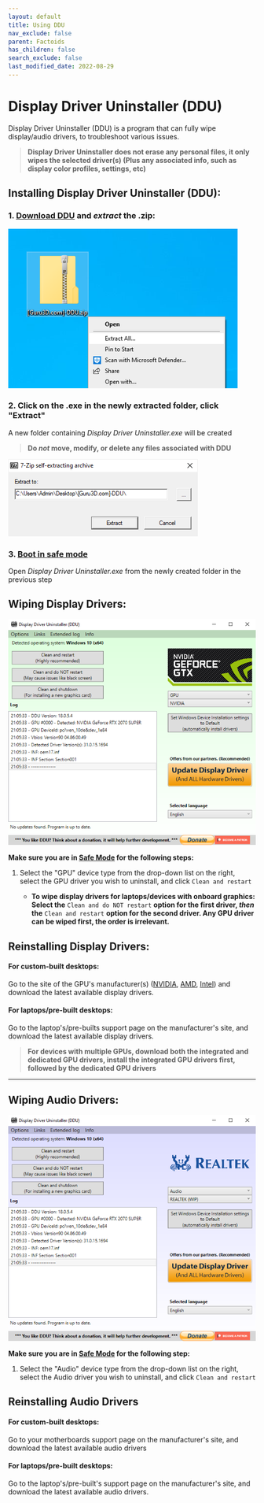 ```yaml
---
layout: default
title: Using DDU
nav_exclude: false
parent: Factoids
has_children: false
search_exclude: false
last_modified_date: 2022-08-29
---
```

# Display Driver Uninstaller (DDU)

Display Driver Uninstaller (DDU) is a program that can fully wipe display/audio drivers, to troubleshoot various issues.

> **Display Driver Uninstaller does not erase any personal files, it only wipes the selected driver(s) (Plus any associated info, such as display color profiles, settings, etc)**

## Installing Display Driver Uninstaller (DDU):

### **1.** [**Download DDU**](https://www.guru3d.com/files-get/display-driver-uninstaller-download,19.html) **and _extract_ the .zip**:

![dduzip.png](/assets/factoids/dduzip.png)

### **2. Click on the .exe in the newly extracted folder, click "Extract"**
A new folder containing _Display Driver Uninstaller.exe_ will be created

> **Do _not_ move, modify, or delete any files associated with DDU**


![dduextract.png](/assets/factoids/dduextract.png)
### **3.** [**Boot in safe mode**](https://support.microsoft.com/en-us/help/12376/windows-10-start-your-pc-in-safe-mode) 
 Open _Display Driver Uninstaller.exe_ from the newly created folder in the previous step

## Wiping Display Drivers:
![ddunvidia.png](/assets/factoids/dduvideo.png)

**Make sure you are in [Safe Mode](https://support.microsoft.com/en-us/help/12376/windows-10-start-your-pc-in-safe-mode) for the following steps:**

1. Select the "GPU" device type from the drop-down list on the right, select the GPU driver you wish to uninstall, and click `Clean and restart`
  
   * **To wipe display drivers for laptops/devices with onboard graphics: Select the** `Clean and do NOT restart` **option for the first driver, _then_ the** `Clean and restart` **option for the second driver. Any GPU driver can be wiped first, the order is irrelevant.**


## Reinstalling Display Drivers:
  
#### For custom-built desktops:
Go to the site of the GPU's manufacturer(s) ([NVIDIA](https://www.nvidia.com/Download/index.aspx), [AMD](https://www.amd.com/en/support), [Intel](https://www.intel.com/content/www/us/en/download-center/home.html)) and download the latest available display drivers.

#### For laptops/pre-built desktops:
Go to the laptop's/pre-builts support page on the manufacturer's site, and download the latest available display drivers.

> **For devices with multiple GPUs, download both the integrated and dedicated GPU drivers, install the integrated GPU drivers first, followed by the dedicated GPU drivers**
  
  
---
  

## Wiping Audio Drivers:
![dduaudio.png](/assets/factoids/dduaudio.png)
  
**Make sure you are in [Safe Mode](https://support.microsoft.com/en-us/help/12376/windows-10-start-your-pc-in-safe-mode) for the following step:**

1. Select the "Audio" device type from the drop-down list on the right, select the Audio driver you wish to uninstall, and click `Clean and restart`

## Reinstalling Audio Drivers
#### For custom-built desktops:
Go to your motherboards support page on the manufacturer's site, and download the latest available audio drivers

#### For laptops/pre-built desktops:
Go to the laptop's/pre-built's support page on the manufacturer's site, and download the latest available audio drivers.




